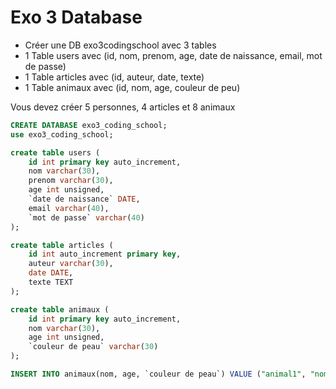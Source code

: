 # Exo 3 Database
- Créer une DB exo3codingschool avec 3 tables
- 1 Table users avec (id, nom, prenom, age, date de naissance, email, mot de passe)
- 1 Table articles avec (id, auteur, date, texte)
- 1 Table animaux avec (id, nom, age, couleur de peu)

Vous devez créer 5 personnes, 4 articles et 8 animaux

```sql
CREATE DATABASE exo3_coding_school;
use exo3_coding_school;

create table users (
    id int primary key auto_increment,
    nom varchar(30),
    prenom varchar(30),
    age int unsigned,
    `date de naissance` DATE,
    email varchar(40),
    `mot de passe` varchar(40)
);

create table articles (
    id int auto_increment primary key,
    auteur varchar(30),
    date DATE,
    texte TEXT
);

create table animaux (
    id int primary key auto_increment,
    nom varchar(30),
    age int unsigned,
    `couleur de peau` varchar(30)
);

INSERT INTO animaux(nom, age, `couleur de peau`) VALUE ("animal1", "nom1", 10), ("animal2", "nom2", 5);
```